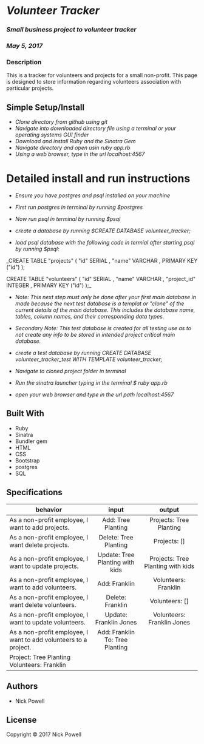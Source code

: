 # _Volunteer Tracker_

### _Small business project to volunteer tracker_
### _May 5, 2017_


### Description

This is a tracker for volunteers and projects for a small non-profit. This page is designed to store information regarding volunteers association with particular projects.

## Simple Setup/Install

* _Clone directory from github using git_
* _Navigate into downloaded directory file using a terminal or your operating systems GUI finder_
* _Download and install Ruby and the Sinatra Gem_
* _Navigate directory and open usin ruby app.rb_
* _Using a web browser, type in the url localhost:4567_

# Detailed install and run instructions

* _Ensure you have postgres and psql installed on your machine_

* _First run postgres in terminal by running $postgres_

* _Now run psql in terminal by running $psql_

* _create a database by running $CREATE DATABASE volunteer_tracker;_

* _load psql database with the following code in termial after starting psql by running $psql:_


_CREATE TABLE "projects" (
"id"  SERIAL ,
"name" VARCHAR ,
PRIMARY KEY ("id")
);

CREATE TABLE "volunteers" (
"id"  SERIAL ,
"name" VARCHAR ,
"project_id" INTEGER ,
PRIMARY KEY ("id")
);_

* _Note: This next step must only be done after your first main database in made because the next test database is a templat or "clone" of the current details of the main database. This includes the database name, tables, column names, and their corresponding data types._

* _Secondary Note: This test database is created for all testing use as to not create any info to be stored in intended project critical main database._

* _create a test database by running CREATE DATABASE volunteer_tracker_test WITH TEMPLATE volunteer_tracker;_

* _Navigate to cloned project folder in terminal_

* _Run the sinatra launcher typing in the terminal $ ruby app.rb_

* _open your web browser and type in the url path localhost:4567_


## Built With

* Ruby
* Sinatra
* Bundler gem
* HTML
* CSS
* Bootstrap
* postgres
* SQL



## Specifications

| behavior |  input   |  output  |
|----------|:--------:|:--------:|
|As a non-profit employee, I want to add projects.|Add: Tree Planting|Projects: Tree Planting|
|As a non-profit employee, I want delete projects.|Delete: Tree Planting|Projects: []|
|As a non-profit employee, I want to update projects.|Update: Tree Planting with kids|Projects: Tree Planting with kids|
|As a non-profit employee, I want to add volunteers.|Add: Franklin|Volunteers: Franklin|
|As a non-profit employee, I want delete volunteers.|Delete: Franklin|Volunteers: []|
|As a non-profit employee, I want to update volunteers.|Update: Franklin Jones|Volunteers: Franklin Jones|
|As a non-profit employee, I want to add volunteers to a project.|Add: Franklin To: Tree Planting|
|Project: Tree Planting Volunteers: Franklin|
## Authors

* Nick Powell

## License

Copyright © 2017 Nick Powell
